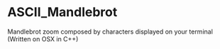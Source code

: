 # ASCII_Mandlebrot
Mandlebrot zoom composed by characters displayed on your terminal (Written on OSX in C++)

